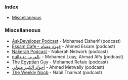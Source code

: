 ### Index

* [Miscellaneous](#miscellaneous)


### Miscellaneous

* [AskDeveloper Podcast](http://www.askdeveloper.com) - Mohamed Elsherif (podcast)
* [Essam Cafe - قهوة عصام](https://essamcafe.com) - Ahmed Essam (podcast)
* [Nakerah Podcast](https://nakerah.net/podcast) - Nakerah Network (podcast)
* [null++: بالعربي](https://nullplus.plus) - Mohamed Luay, Ahmad Alfy (podcast)
* [The Egyptian Guy](https://anchor.fm/refaie) - Mohamed Refaie (podcast)
* [أخوك الكبير متولي](https://anchor.fm/metwally) - Ahmed Metwally (podcast)
* [The Weekly Noob](https://theweeklynoob.netlify.app) - Nabil Tharwat (podcast)
